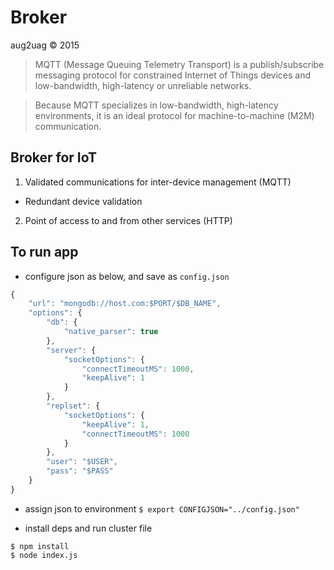 # Broker
aug2uag © 2015

> MQTT (Message Queuing Telemetry Transport) is a publish/subscribe messaging protocol for constrained Internet of Things devices and low-bandwidth, high-latency or unreliable networks.

> Because MQTT specializes in low-bandwidth, high-latency environments, it is an ideal protocol for machine-to-machine (M2M) communication.

## Broker for IoT
1. Validated communications for inter-device management (MQTT)
  * Redundant device validation
2. Point of access to and from other services (HTTP)

## To run app
* configure json as below, and save as `config.json`

```javascript
{
    "url": "mongodb://host.com:$PORT/$DB_NAME",
    "options": {
        "db": {
            "native_parser": true
        },
        "server": {
            "socketOptions": {
                "connectTimeoutMS": 1000,
                "keepAlive": 1
            }
        },
        "replset": {
            "socketOptions": {
                "keepAlive": 1,
                "connectTimeoutMS": 1000
            }
        },
        "user": "$USER",
        "pass": "$PASS"
    }
}

```

* assign json to environment `$ export CONFIGJSON="../config.json"`

* install deps and run cluster file

```
$ npm install
$ node index.js
```
